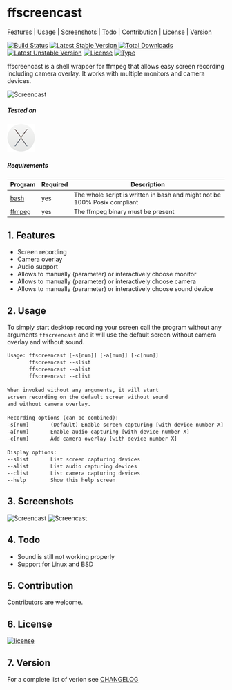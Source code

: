 # ffscreencast

[Features](https://github.com/cytopia/ffscreencast#1-features) |
[Usage](https://github.com/cytopia/ffscreencast#2-usage) |
[Screenshots](https://github.com/cytopia/ffscreencast#3-screenshots) |
[Todo](https://github.com/cytopia/ffscreencast#4-todo) |
[Contribution](https://github.com/cytopia/ffscreencast#5-contribution) |
[License](https://github.com/cytopia/ffscreencast#6-license) |
[Version](https://github.com/cytopia/ffscreencast#7-version)

[![Build Status](https://travis-ci.org/cytopia/ffscreencast.svg?branch=master)](https://travis-ci.org/cytopia/ffscreencast)
[![Latest Stable Version](https://poser.pugx.org/cytopia/ffscreencast/v/stable)](https://packagist.org/packages/cytopia/ffscreencast) [![Total Downloads](https://poser.pugx.org/cytopia/ffscreencast/downloads)](https://packagist.org/packages/cytopia/ffscreencast) [![Latest Unstable Version](https://poser.pugx.org/cytopia/ffscreencast/v/unstable)](https://packagist.org/packages/cytopia/ffscreencast) [![License](https://poser.pugx.org/cytopia/ffscreencast/license)](http://opensource.org/licenses/MIT)
[![Type](https://img.shields.io/badge/type-bash-red.svg)](https://www.gnu.org/software/bash/)

ffscreencast is a shell wrapper for ffmpeg that allows easy screen recording including camera overlay. It works with multiple monitors and camera devices.

![Screencast](https://raw.githubusercontent.com/cytopia/ffscreencast/master/img/ffscreencast.png)


##### Tested on
[![OSX](https://raw.githubusercontent.com/cytopia/icons/master/64x64/osx.png)](https://www.apple.com/osx)



##### Requirements
| Program  | Required | Description |
| ------------- | ------------- | -------- |
| [bash](https://www.gnu.org/software/bash/)  | yes  | The whole script is written in bash and might not be 100% Posix compliant |
| [ffmpeg](https://www.ffmpeg.org/)  | yes  | The ffmpeg binary must be present |


## 1. Features

* Screen recording
* Camera overlay
* Audio support
* Allows to manually (parameter) or interactively choose monitor
* Allows to manually (parameter) or interactively choose camera
* Allows to manually (parameter) or interactively choose sound device

## 2. Usage

To simply start desktop recording your screen call the program without any arguments `ffscreencast` and it will use the default screen without camera overlay and without sound.

```shell
Usage: ffscreencast [-s[num]] [-a[num]] [-c[num]]
       ffscreencast --slist
       ffscreencast --alist
       ffscreencast --clist

When invoked without any arguments, it will start
screen recording on the default screen without sound
and without camera overlay.

Recording options (can be combined):
-s[num]       (Default) Enable screen capturing [with device number X]
-a[num]       Enable audio capturing [with device number X]
-c[num]       Add camera overlay [with device number X]

Display options:
--slist       List screen capturing devices
--alist       List audio capturing devices
--clist       List camera capturing devices
--help        Show this help screen
```

## 3. Screenshots

![Screencast](https://raw.githubusercontent.com/cytopia/ffscreencast/master/img/ffscreencast.png)
![Screencast](https://raw.githubusercontent.com/cytopia/ffscreencast/master/img/ffscreencast2.png)


## 4. Todo

* Sound is still not working properly
* Support for Linux and BSD


## 5. Contribution
Contributors are welcome.


## 6. License
[![license](https://poser.pugx.org/cytopia/ffscreencast/license)](http://opensource.org/licenses/mit)


## 7. Version
For a complete list of verion see [CHANGELOG](CHANGELOG.md)
